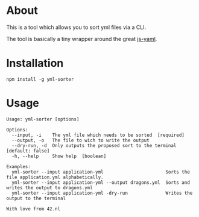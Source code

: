 # About

This is a tool which allows you to sort yml files via a CLI.

The tool is basically a tiny wrapper around the great [js-yaml](https://github.com/nodeca/js-yaml).

# Installation

`npm install -g yml-sorter`

# Usage

```
Usage: yml-sorter [options]

Options:
  --input, -i    The yml file which needs to be sorted  [required]
  --output, -o   The file to wich to write the output
  --dry-run, -d  Only outputs the proposed sort to the terminal  [default: false]
  -h, --help     Show help  [boolean]

Examples:
  yml-sorter --input application-yml                       Sorts the file application.yml alphabetically.
  yml-sorter --input application-yml --output dragons.yml  Sorts and writes the output to dragons.yml
  yml-sorter --input application-yml -dry-run              Writes the output to the terminal

With love from 42.nl
```